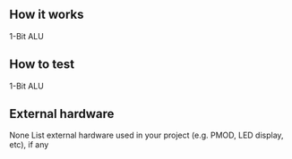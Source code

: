 <!---

This file is used to generate your project datasheet. Please fill in the information below and delete any unused
sections.

You can also include images in this folder and reference them in the markdown. Each image must be less than
512 kb in size, and the combined size of all images must be less than 1 MB.
-->

## How it works
1-Bit ALU

## How to test
1-Bit ALU

## External hardware
None
List external hardware used in your project (e.g. PMOD, LED display, etc), if any
